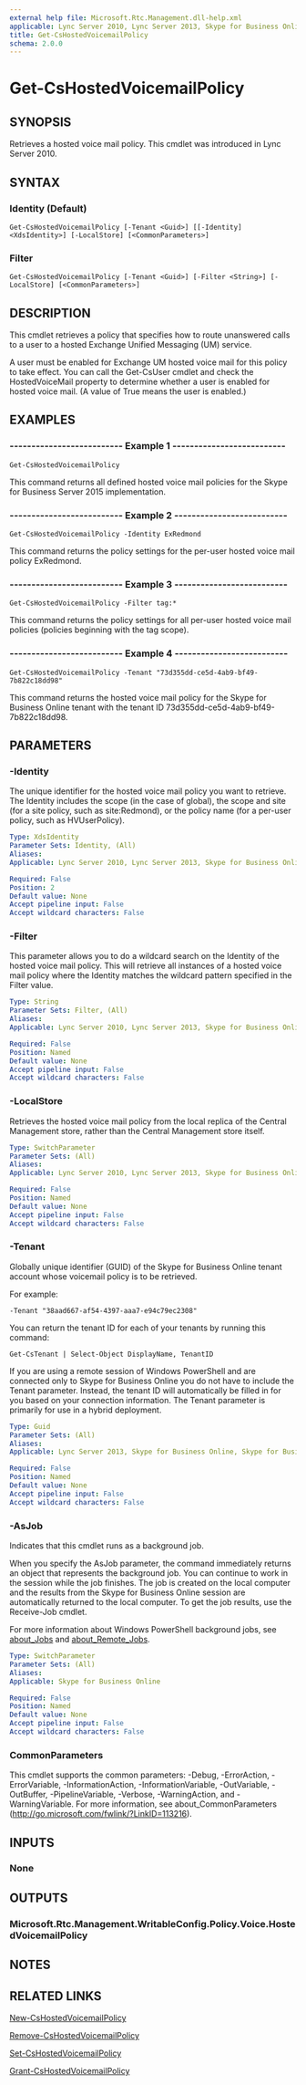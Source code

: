 ```yaml
---
external help file: Microsoft.Rtc.Management.dll-help.xml
applicable: Lync Server 2010, Lync Server 2013, Skype for Business Online, Skype for Business Server 2015, Skype for Business Server 2019
title: Get-CsHostedVoicemailPolicy
schema: 2.0.0
---
```


# Get-CsHostedVoicemailPolicy

## SYNOPSIS
Retrieves a hosted voice mail policy.
This cmdlet was introduced in Lync Server 2010.


## SYNTAX

### Identity (Default)
```
Get-CsHostedVoicemailPolicy [-Tenant <Guid>] [[-Identity] <XdsIdentity>] [-LocalStore] [<CommonParameters>]
```

### Filter
```
Get-CsHostedVoicemailPolicy [-Tenant <Guid>] [-Filter <String>] [-LocalStore] [<CommonParameters>]
```

## DESCRIPTION
This cmdlet retrieves a policy that specifies how to route unanswered calls to a user to a hosted Exchange Unified Messaging (UM) service.

A user must be enabled for Exchange UM hosted voice mail for this policy to take effect.
You can call the Get-CsUser cmdlet and check the HostedVoiceMail property to determine whether a user is enabled for hosted voice mail.
(A value of True means the user is enabled.)


## EXAMPLES

### -------------------------- Example 1 --------------------------
```
Get-CsHostedVoicemailPolicy
```

This command returns all defined hosted voice mail policies for the Skype for Business Server 2015 implementation.

### -------------------------- Example 2 --------------------------
```
Get-CsHostedVoicemailPolicy -Identity ExRedmond
```

This command returns the policy settings for the per-user hosted voice mail policy ExRedmond.

### -------------------------- Example 3 --------------------------
```
Get-CsHostedVoicemailPolicy -Filter tag:*
```

This command returns the policy settings for all per-user hosted voice mail policies (policies beginning with the tag scope).

### -------------------------- Example 4 --------------------------
```
Get-CsHostedVoicemailPolicy -Tenant "73d355dd-ce5d-4ab9-bf49-7b822c18dd98"
```

This command returns the hosted voice mail policy for the Skype for Business Online tenant with the tenant ID 73d355dd-ce5d-4ab9-bf49-7b822c18dd98.


## PARAMETERS

### -Identity
The unique identifier for the hosted voice mail policy you want to retrieve.
The Identity includes the scope (in the case of global), the scope and site (for a site policy, such as site:Redmond), or the policy name (for a per-user policy, such as HVUserPolicy).

```yaml
Type: XdsIdentity
Parameter Sets: Identity, (All)
Aliases: 
Applicable: Lync Server 2010, Lync Server 2013, Skype for Business Online, Skype for Business Server 2015, Skype for Business Server 2019

Required: False
Position: 2
Default value: None
Accept pipeline input: False
Accept wildcard characters: False
```

### -Filter
This parameter allows you to do a wildcard search on the Identity of the hosted voice mail policy.
This will retrieve all instances of a hosted voice mail policy where the Identity matches the wildcard pattern specified in the Filter value.

```yaml
Type: String
Parameter Sets: Filter, (All)
Aliases: 
Applicable: Lync Server 2010, Lync Server 2013, Skype for Business Online, Skype for Business Server 2015, Skype for Business Server 2019

Required: False
Position: Named
Default value: None
Accept pipeline input: False
Accept wildcard characters: False
```

### -LocalStore
Retrieves the hosted voice mail policy from the local replica of the Central Management store, rather than the Central Management store itself.

```yaml
Type: SwitchParameter
Parameter Sets: (All)
Aliases: 
Applicable: Lync Server 2010, Lync Server 2013, Skype for Business Online, Skype for Business Server 2015, Skype for Business Server 2019

Required: False
Position: Named
Default value: None
Accept pipeline input: False
Accept wildcard characters: False
```

### -Tenant
Globally unique identifier (GUID) of the Skype for Business Online tenant account whose voicemail policy is to be retrieved.

For example:

`-Tenant "38aad667-af54-4397-aaa7-e94c79ec2308"`

You can return the tenant ID for each of your tenants by running this command:

`Get-CsTenant | Select-Object DisplayName, TenantID`

If you are using a remote session of Windows PowerShell and are connected only to Skype for Business Online you do not have to include the Tenant parameter.
Instead, the tenant ID will automatically be filled in for you based on your connection information.
The Tenant parameter is primarily for use in a hybrid deployment.

```yaml
Type: Guid
Parameter Sets: (All)
Aliases: 
Applicable: Lync Server 2013, Skype for Business Online, Skype for Business Server 2015, Skype for Business Server 2019

Required: False
Position: Named
Default value: None
Accept pipeline input: False
Accept wildcard characters: False
```

### -AsJob
Indicates that this cmdlet runs as a background job.

When you specify the AsJob parameter, the command immediately returns an object that represents the background job. You can continue to work in the session while the job finishes. The job is created on the local computer and the results from the Skype for Business Online session are automatically returned to the local computer. To get the job results, use the Receive-Job cmdlet.

For more information about Windows PowerShell background jobs, see [about_Jobs](https://docs.microsoft.com/en-us/powershell/module/microsoft.powershell.core/about/about_jobs?view=powershell-6) and [about_Remote_Jobs](https://docs.microsoft.com/en-us/powershell/module/microsoft.powershell.core/about/about_remote_jobs?view=powershell-6).

```yaml
Type: SwitchParameter
Parameter Sets: (All)
Aliases: 
Applicable: Skype for Business Online

Required: False
Position: Named
Default value: None
Accept pipeline input: False
Accept wildcard characters: False
```

### CommonParameters
This cmdlet supports the common parameters: -Debug, -ErrorAction, -ErrorVariable, -InformationAction, -InformationVariable, -OutVariable, -OutBuffer, -PipelineVariable, -Verbose, -WarningAction, and -WarningVariable. For more information, see about_CommonParameters (http://go.microsoft.com/fwlink/?LinkID=113216).


## INPUTS

### None


## OUTPUTS

### Microsoft.Rtc.Management.WritableConfig.Policy.Voice.HostedVoicemailPolicy


## NOTES


## RELATED LINKS

[New-CsHostedVoicemailPolicy](New-CsHostedVoicemailPolicy.md)

[Remove-CsHostedVoicemailPolicy](Remove-CsHostedVoicemailPolicy.md)

[Set-CsHostedVoicemailPolicy](Set-CsHostedVoicemailPolicy.md)

[Grant-CsHostedVoicemailPolicy](Grant-CsHostedVoicemailPolicy.md)

